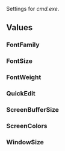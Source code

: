 Settings for *cmd.exe*.

## Values

### FontFamily
### FontSize
### FontWeight
### QuickEdit
### ScreenBufferSize
### ScreenColors
### WindowSize

